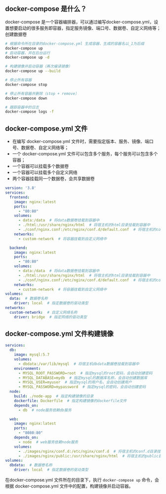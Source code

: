 ## docker-compose 是什么？

docker-compose 是一个容器编排器，可以通过编写docker-compose.yml，设置想要启动的很多服务即容器，指定服务镜像、端口号、数据卷、自定义网络等；创建数据卷

```bash
# 根据命令所在目录的docker-compose.yml 生成容器，生成的容器名以_1为后缀
docker-compose up
# 启动容器，并在后台运行
docker-compose up -d

# 构建镜像并启动容器（再次编译镜像）
docker-compose up --build

# 停止所有容器
docker-compose stop

# 停止所有容器并删除（stop + remove）
docker-compose down

# 跟踪容器中的日志
docker-compose logs -f
```


## docker-compose.yml 文件
- 在编写 docker-compose.yml 文件时，需要指定版本、服务、镜像、端口号、数据卷、自定义网络等；
- 一个 docker-compose.yml 文件可以包含多个服务，每个服务可以包含多个容器；
- 一个容器可以挂载多个数据卷
- 一个容器可以挂载多个自定义网络
- 两个容器挂载同一个数据卷，会共享数据卷

```yaml
version: '3.8'
services:
  frontend:
    image: nginx:latest
    ports:
      - "80:80"
    volumes:
      - data:/data  # 将data数据卷挂载到容器中
      - ./html:/usr/share/nginx/html  # 将宿主机的html目录挂载到容器中
      - ./conf/nginx.conf:/etc/nginx/conf.d/default.conf  # 将宿主机的conf/nginx.conf 文件挂载到容器中
    networks:
      - custom-network  # 将容器挂载到自定义网络中

  backend:
    image: nginx:latest
    ports:
      - "80:80"
    volumes:
      - data:/data  # 将data数据卷挂载到容器中
      - ./html:/usr/share/nginx/html  # 将宿主机的html目录挂载到容器中
      - ./conf/nginx.conf:/etc/nginx/conf.d/default.conf  # 将宿主机的conf/nginx.conf 文件挂载到容器中
    networks:
      - custom-network  # 将容器挂载到自定义网络中
volumes:
  data:  # 数据卷名称
    driver: local  # 指定数据卷的驱动类型
networks:
  custom-network:  # 自定义网络名称
    driver: bridge  # 指定网络的驱动类型
```



## docker-compose.yml 文件构建镜像

```yml
services:
  db:
    image: mysql:5.7
    volumes:
      - dbdata:/var/lib/mysql  # 将宿主机dbdata数据卷挂载到容器中
    environment:
      - MYSQL_ROOT_PASSWORD=root  # 指定mysql的root密码，会自动创建密码
      - MYSQL_DATABASE=mydb  # 指定mysql的数据库名称，会自动创建数据库
      - MYSQL_USER=myuser  # 指定mysql的用户名，会自动创建用户
      - MYSQL_PASSWORD=mypassword  # 指定mysql的密码，会自动创建密码
  node:
    build: ./node-app  # 指定构建镜像的目录
    dockerfile: Dockerfile  # 指定构建镜像的dockerfile文件
    depends_on:
      - db  # node服务依赖db服务

  web:
    image: nginx:latest
    ports:
      - "8080:80"
    depends_on:
      - node  # web服务依赖node服务
    volumes:
      - ./images/nginx/conf.d:/etc/nginx/conf.d  # 将宿主机的conf.d目录挂载到容器中,后续在/images/nginx/conf.d更改nginx配置文件后，会自动生效
      - ./images/nginx/public:/usr/share/nginx/html  # 将宿主机的public目录挂载到容器中，后续在/images/nginx/public目录下更改html文件后，会自动生效
volumes:
  dbdata:  # 数据卷名称
    driver: local  # 指定数据卷的驱动类型
```

在docker-compose.yml 文件所在的目录下，执行 `docker-compose up` 命令，会根据 docker-compose.yml 文件中的配置，构建镜像并启动容器。
